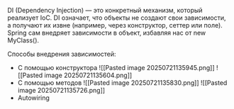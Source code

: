 DI (Dependency Injection) — это конкретный механизм, который реализует IoC. DI означает, что объекты не создают свои зависимости, а получают их извне (например, через конструктор, сеттер или поле). Spring сам внедряет зависимости в объект, избавляя нас от new MyClass().

Способы внедрения зависимостей:
- С помощью конструктора 
![[Pasted image 20250721135945.png]]
![[Pasted image 20250721135604.png]]
- С помощью методов
![[Pasted image 20250721135830.png]]
![[Pasted image 20250721135726.png]]
- Autowiring
